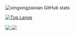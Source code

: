 ![xingxingzaixian GitHub stats](https://github-readme-stats.vercel.app/api?username=xingxingzaixian&show_icons=true&theme=radical&include_all_commits=true&show_owner=true&hide_title=true)

[![Top Langs](https://github-readme-stats.vercel.app/api/top-langs/?username=xingxingzaixian&hide=c,c++,java,objective-c,objective-c++)](https://github.com/anuraghazra/github-readme-stats)

<a href="https://github.com/xingxingzaixian/FastAPI-MySQL-Tortoise-Casbin">
  <img align="center" src="https://github-readme-stats.vercel.app/api/pin/?username=xingxingzaixian&repo=FastAPI-MySQL-Tortoise-Casbin" />
</a>
<a href="https://github.com/xingxingzaixian/novel_read">
  <img align="center" src="https://github-readme-stats.vercel.app/api/pin/?username=xingxingzaixian&repo=novel_read" />
</a>


